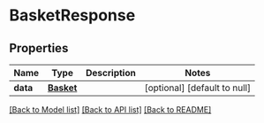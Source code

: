 # BasketResponse
## Properties

| Name | Type | Description | Notes |
|------------ | ------------- | ------------- | -------------|
| **data** | [**Basket**](.md) |  | [optional] [default to null] |

[[Back to Model list]](../README.md#documentation-for-models) [[Back to API list]](../README.md#documentation-for-api-endpoints) [[Back to README]](../README.md)

